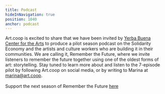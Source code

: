 ```yaml
---
title: Podcast
hideInNavigation: true
position: 1040
anchor: podcast
---
```

Art.coop is excited to share that we have been invited by [Yerba Buena Center for the Arts](https://ybca.org/) to produce a pilot season podcast on the Solidarity Economy and the artists and culture workers who are building it in their communities. We are calling it, Remember the Future, where we invite listeners to remember the future together using one of the oldest forms of art: storytelling. Stay tuned to learn more about and listen to the 7-episode pilot by following Art.coop on social media, or by writing to Marina at marina@art.coop.\
\
S﻿upport the next season of Remember the Future [here](https://opencollective.com/art_coop/projects/podcastseason/donate)